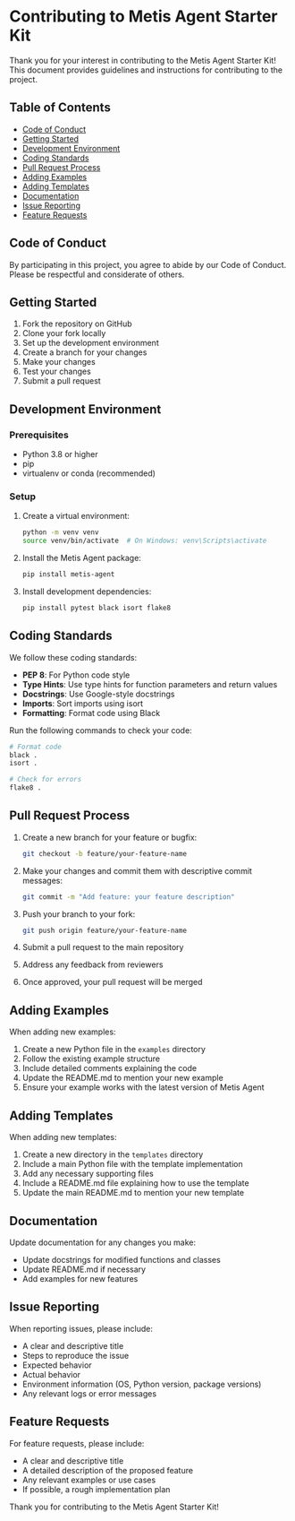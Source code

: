 # Contributing to Metis Agent Starter Kit

Thank you for your interest in contributing to the Metis Agent Starter Kit! This document provides guidelines and instructions for contributing to the project.

## Table of Contents

- [Code of Conduct](#code-of-conduct)
- [Getting Started](#getting-started)
- [Development Environment](#development-environment)
- [Coding Standards](#coding-standards)
- [Pull Request Process](#pull-request-process)
- [Adding Examples](#adding-examples)
- [Adding Templates](#adding-templates)
- [Documentation](#documentation)
- [Issue Reporting](#issue-reporting)
- [Feature Requests](#feature-requests)

## Code of Conduct

By participating in this project, you agree to abide by our Code of Conduct. Please be respectful and considerate of others.

## Getting Started

1. Fork the repository on GitHub
2. Clone your fork locally
3. Set up the development environment
4. Create a branch for your changes
5. Make your changes
6. Test your changes
7. Submit a pull request

## Development Environment

### Prerequisites

- Python 3.8 or higher
- pip
- virtualenv or conda (recommended)

### Setup

1. Create a virtual environment:
   ```bash
   python -m venv venv
   source venv/bin/activate  # On Windows: venv\Scripts\activate
   ```

2. Install the Metis Agent package:
   ```bash
   pip install metis-agent
   ```

3. Install development dependencies:
   ```bash
   pip install pytest black isort flake8
   ```

## Coding Standards

We follow these coding standards:

- **PEP 8**: For Python code style
- **Type Hints**: Use type hints for function parameters and return values
- **Docstrings**: Use Google-style docstrings
- **Imports**: Sort imports using isort
- **Formatting**: Format code using Black

Run the following commands to check your code:

```bash
# Format code
black .
isort .

# Check for errors
flake8 .
```

## Pull Request Process

1. Create a new branch for your feature or bugfix:
   ```bash
   git checkout -b feature/your-feature-name
   ```

2. Make your changes and commit them with descriptive commit messages:
   ```bash
   git commit -m "Add feature: your feature description"
   ```

3. Push your branch to your fork:
   ```bash
   git push origin feature/your-feature-name
   ```

4. Submit a pull request to the main repository

5. Address any feedback from reviewers

6. Once approved, your pull request will be merged

## Adding Examples

When adding new examples:

1. Create a new Python file in the `examples` directory
2. Follow the existing example structure
3. Include detailed comments explaining the code
4. Update the README.md to mention your new example
5. Ensure your example works with the latest version of Metis Agent

## Adding Templates

When adding new templates:

1. Create a new directory in the `templates` directory
2. Include a main Python file with the template implementation
3. Add any necessary supporting files
4. Include a README.md file explaining how to use the template
5. Update the main README.md to mention your new template

## Documentation

Update documentation for any changes you make:

- Update docstrings for modified functions and classes
- Update README.md if necessary
- Add examples for new features

## Issue Reporting

When reporting issues, please include:

- A clear and descriptive title
- Steps to reproduce the issue
- Expected behavior
- Actual behavior
- Environment information (OS, Python version, package versions)
- Any relevant logs or error messages

## Feature Requests

For feature requests, please include:

- A clear and descriptive title
- A detailed description of the proposed feature
- Any relevant examples or use cases
- If possible, a rough implementation plan

Thank you for contributing to the Metis Agent Starter Kit!